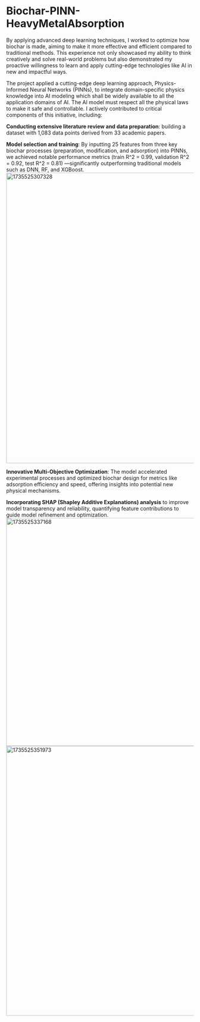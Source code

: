# Biochar-PINN-HeavyMetalAbsorption
By applying advanced deep learning techniques, I worked to optimize how biochar is made, aiming to make it more effective and efficient compared to traditional methods. This experience not only showcased my ability to think creatively and solve real-world problems but also demonstrated my proactive willingness to learn and apply cutting-edge technologies like AI in new and impactful ways.

The project applied a cutting-edge deep learning approach, Physics-Informed Neural Networks (PINNs), to integrate domain-specific physics knowledge into AI modeling which shall be widely available to all the application domains of AI. The AI model must respect all the physical laws to make it safe and controllable. I actively contributed to critical components of this initiative, including:

  **Conducting extensive literature review and data preparation**: building a dataset with 1,083 data points derived from 33 academic papers.
  
  **Model selection and training**: By inputting 25 features from three key biochar processes (preparation, modification, and adsorption) into PINNs, we achieved notable performance metrics (train R^2 = 0.99, validation R^2 = 0.92, test R^2 = 0.81) —significantly outperforming traditional models such as DNN, RF, and XGBoost. 
  <img width="781" alt="1735525307328" src="https://github.com/user-attachments/assets/7176b4db-7086-4655-bed3-f77676b405c9" />

  **Innovative Multi-Objective Optimization**: The model accelerated experimental processes and optimized biochar design for metrics like adsorption efficiency and speed, offering insights into potential new physical mechanisms.
  
  **Incorporating SHAP (Shapley Additive Explanations) analysis** to improve model transparency and reliability, quantifying feature contributions to guide model refinement and optimization.
<img width="613" alt="1735525337168" src="https://github.com/user-attachments/assets/bff726d7-670f-4194-a448-ad417c63845b" /><img width="725" alt="1735525351973" src="https://github.com/user-attachments/assets/8ac1979d-f55b-4107-bf4f-951e2faaa0cf" />

